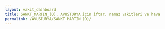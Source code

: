 ```yaml
---
layout: vakit_dashboard
title: SANKT_MARTIN_(O), AVUSTURYA için iftar, namaz vakitleri ve hava durumu - ilçe/eyalet seç
permalink: /AVUSTURYA/SANKT_MARTIN_(O)/
---
```


<script type="text/javascript">
  var GLOBAL_COUNTRY = 'AVUSTURYA';
  var GLOBAL_CITY = 'SANKT_MARTIN_(O)';
  var GLOBAL_STATE = '';
  var lat = 72;
  var lon = 21;
</script>
